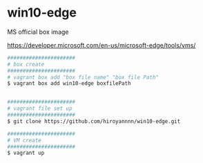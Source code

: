 # win10-edge
MS official box image 

https://developer.microsoft.com/en-us/microsoft-edge/tools/vms/
```bash
###################### 
# box create
###################### 
# vagrant box add "box file name" "box file Path"
$ vagrant box add win10-edge boxfilePath


###################### 
# vagrant file set up
###################### 
$ git clone https://github.com/hiroyannnn/win10-edge.git

###################### 
# VM create
###################### 
$ vagrant up

```
